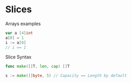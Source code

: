 # Slices

Arrays examples

```go
var a [4]int
a[0] = 1
i := a[0]
// i == 1
```

Slice Syntax

```go
func make([]T, len, cap) []T
```

```go
s := make([]byte, 5) // Capacity == Length by default
```

